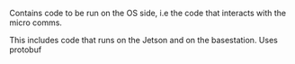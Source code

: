 Contains code to be run on the OS side, i.e the code that interacts with the micro comms.

This includes code that runs on the Jetson and on the basestation. 
Uses protobuf


